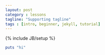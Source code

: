 ```yaml
---
layout: post
category : lessons
tagline: "Supporting tagline"
tags : [intro, beginner, jekyll, tutorial]
---
```

{% include JB/setup %}

```ruby
puts "hi"
```